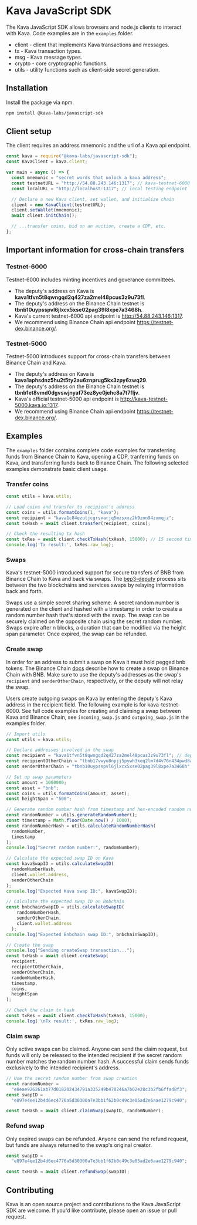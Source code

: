 # Kava JavaScript SDK

The Kava JavaScript SDK allows browsers and node.js clients to interact with Kava. Code examples are in the `examples` folder.

- client - client that implements Kava transactions and messages.
- tx - Kava transaction types.
- msg - Kava message types.
- crypto - core cryptographic functions.
- utils - utility functions such as client-side secret generation.

## Installation

Install the package via npm.

```bash
npm install @kava-labs/javascript-sdk
```

## Client setup

The client requires an address mnemonic and the url of a Kava api endpoint.

```javascript
const kava = require("@kava-labs/javascript-sdk");
const KavaClient = kava.client;

var main = async () => {
  const mnemonic = "secret words that unlock a kava address";
  const testnetURL = "http://54.88.243.146:1317"; // kava-testnet-6000 endpoint
  const localURL = "http://localhost:1317"; // local testing endpoint

  // Declare a new Kava client, set wallet, and initialize chain
  client = new KavaClient(testnetURL);
  client.setWallet(mnemonic);
  await client.initChain();

  // ...transfer coins, bid on an auction, create a CDP, etc.
};
```

## Important information for cross-chain transfers

### Testnet-6000

Testnet-6000 includes minting incentives and goverance committees.

- The deputy's address on Kava is **kava1tfvn5t8qwngqd2q427za2mel48pcus3z9u73fl**.
- The deputy's address on the Binance Chain testnet is **tbnb10uypsspvl6jlxcx5xse02pag39l8xpe7a3468h**.
- Kava's current testnet-6000 api endpoint is http://54.88.243.146:1317.
- We recommend using Binance Chain api endpoint https://testnet-dex.binance.org/.

### Testnet-5000

Testnet-5000 introduces support for cross-chain transfers between Binance Chain and Kava.

- The deputy's address on Kava is **kava1aphsdnz5hu2t5ty2au6znprug5kx3zpy6zwq29**.
- The deputy's address on the Binance Chain testnet is **tbnb1et8vmd0dgvswjnyaf73ez8ye0jehc8a7t7fljv**.
- Kava's official testnet-5000 api endpoint is http://kava-testnet-5000.kava.io:1317.
- We recommend using Binance Chain api endpoint https://testnet-dex.binance.org/.

## Examples

The `examples` folder contains complete code examples for transferring funds from Binance Chain to Kava, opening a CDP, tranferring funds on Kava, and transferring funds back to Binance Chain. The following selected examples demonstrate basic client usage.

### Transfer coins

```javascript
const utils = kava.utils;

// Load coins and transfer to recipient's address
const coins = utils.formatCoins(1, "kava");
const recipient = "kava1c84ezutjcgrsxarjq5mzsxxz2k9znn94zxmqjz";
const txHash = await client.transfer(recipient, coins);

// Check the resulting tx hash
const txRes = await client.checkTxHash(txHash, 15000); // 15 second timeout
console.log('Tx result:', txRes.raw_log);
```

### Swaps

Kava's testnet-5000 introduced support for secure transfers of BNB from Binance Chain to Kava and back via swaps. The [bep3-deputy](https://github.com/binance-chain/bep3-deputy) process sits between the two blockchains and services swaps by relaying information back and forth.

Swaps use a simple secret sharing scheme. A secret random number is generated on the client and hashed with a timestamp in order to create a random number hash that's stored with the swap. The swap can be securely claimed on the opposite chain using the secret random number. Swaps expire after n blocks, a duration that can be modified via the height span parameter. Once expired, the swap can be refunded.

### Create swap

In order for an address to submit a swap on Kava it must hold pegged bnb tokens. The Binance Chain [docs](https://docs.binance.org/atomic-swap.html) describe how to create a swap on Binance Chain with BNB. Make sure to use the deputy's addresses as the swap's `recipient` and `senderOtherChain`, respectively, or the deputy will not relay the swap.

Users create outgoing swaps on Kava by entering the deputy's Kava address in the recipient field. The following example is for kava-testnet-6000. See full code examples for creating and claiming a swap between Kava and Binance Chain, see `incoming_swap.js` and `outgoing_swap.js` in the examples folder.

```javascript
// Import utils
const utils = kava.utils;

// Declare addresses involved in the swap
const recipient = "kava1tfvn5t8qwngqd2q427za2mel48pcus3z9u73fl"; // deputy's address on kava
const recipientOtherChain = "tbnb17vwyu8npjj5pywh3keq2lm7d4v76n434pwd8av"; // user's address on bnbchain
const senderOtherChain = "tbnb10uypsspvl6jlxcx5xse02pag39l8xpe7a3468h"; // deputy's address on bnbchain

// Set up swap parameters
const amount = 1000000;
const asset = "bnb";
const coins = utils.formatCoins(amount, asset);
const heightSpan = "500";

// Generate random number hash from timestamp and hex-encoded random number
const randomNumber = utils.generateRandomNumber();
const timestamp = Math.floor(Date.now() / 1000);
const randomNumberHash = utils.calculateRandomNumberHash(
  randomNumber,
  timestamp
);
console.log("Secret random number:", randomNumber);

// Calculate the expected swap ID on Kava
const kavaSwapID = utils.calculateSwapID(
  randomNumberHash,
  client.wallet.address,
  senderOtherChain
);
console.log("Expected Kava swap ID:", kavaSwapID);

// Calculate the expected swap ID on Bnbchain
const bnbchainSwapID = utils.calculateSwapID(
    randomNumberHash,
    senderOtherChain,
    client.wallet.address
  );
console.log("Expected Bnbchain swap ID:", bnbchainSwapID);

// Create the swap
console.log("Sending createSwap transaction...");
const txHash = await client.createSwap(
  recipient,
  recipientOtherChain,
  senderOtherChain,
  randomNumberHash,
  timestamp,
  coins,
  heightSpan
);

// Check the claim tx hash
const txRes = await client.checkTxHash(txHash, 15000);
console.log('\nTx result:', txRes.raw_log);
```

### Claim swap

Only active swaps can be claimed. Anyone can send the claim request, but funds will only be released to the intended recipient if the secret random number matches the random number hash. A successful claim sends funds exclusively to the intended recipient's address.

```javascript
// Use the secret random number from swap creation
const randomNumber =
  "e8eae926261ab77d018202434791a335249b470246a7b02e28c3b2fb6ffad8f3";
const swapID =
  "e897e4ee12b4d6ec4776a5d30300a7e3bb1f62b0c49c3e05ad2e6aae1279c940";

const txHash = await client.claimSwap(swapID, randomNumber);
```

### Refund swap

Only expired swaps can be refunded. Anyone can send the refund request, but funds are always returned to the swap's original creator.

```javascript
const swapID =
  "e897e4ee12b4d6ec4776a5d30300a7e3bb1f62b0c49c3e05ad2e6aae1279c940";

const txHash = await client.refundSwap(swapID);
```

## Contributing

Kava is an open source project and contributions to the Kava JavaScript SDK are welcome. If you'd like contribute, please open an issue or pull request.
